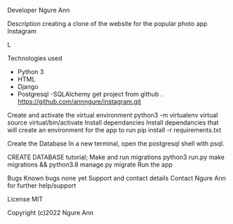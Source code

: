 Developer
Ngure Ann

Description
creating a clone of the website for the popular photo app Instagram

L

Technologies used
- Python 3
- HTML
- Django
- Postgresql
-SQLAlchemy
get project from github .
https://github.com/annngure/instagram.git

Create and activate the virtual environment
python3 -m virtualenv virtual
source virtual/bin/activate
Install dependancies
Install dependancies that will create an environment for the app to run pip install -r requirements.txt

Create the Database
In a new terminal, open the postgresql shell with psql.

CREATE DATABASE tutorial;
Make and run migrations
python3 run.py make migrations && python3.8 manage.py migrate
Run the app


Bugs
Known bugs
none yet
Support and contact details
Contact Ngure Ann for further help/support

License
MIT

Copyright (c)2022 Ngure Ann